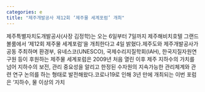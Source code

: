 ```yaml
---
categories: e
title: "제주개발공사 제12회 ‘제주물 세계포럼’ 개최"
---
```

제주특별자치도개발공사(사장 김정학)는 오는 6일부터 7일까지 제주해비치호텔 그랜드볼룸에서 ‘제12회 제주물 세계포럼’을 개최한다고 4일 밝혔다.제주도와 제주개발공사가 공동 주최하며 환경부, 유네스코(UNESCO), 국제수리지질학회(IAH), 한국지질자원연구원 등이 후원하는 제주물 세계포럼은 2009년 처음 열린 이후 제주 지하수의 가치를 넘어 지하수의 보전, 관리 중요성을 알리고 한정된 수자원의 지속가능한 관리체계와 관련 연구 논의를 하는 형태로 발전해왔다.코로나19로 인해 3년 만에 개최되는 이번 포럼은 ‘지하수, 물 이상의 가치